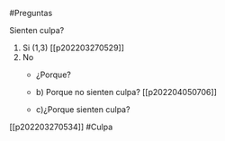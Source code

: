 #Preguntas 

Sienten culpa?
1) Si (1,3)
	[[p202203270529]]
2) No
	- ¿Porque?
	- b) Porque no sienten culpa?
		[[p202204050706]]
		
	- c)¿Porque sienten culpa?
	
	
[[p202203270534]]
#Culpa 